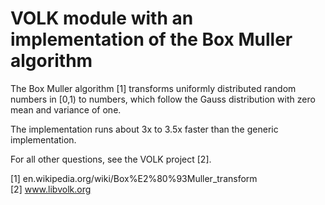 # VOLK module with an implementation of the Box Muller algorithm

The Box Muller algorithm [1] transforms uniformly distributed random numbers in [0,1) to numbers, which follow the Gauss distribution with zero mean and variance of one.

The implementation runs about 3x to 3.5x faster than the generic implementation.

For all other questions, see the VOLK project [2].

[1] en.wikipedia.org/wiki/Box%E2%80%93Muller_transform  
[2] www.libvolk.org
